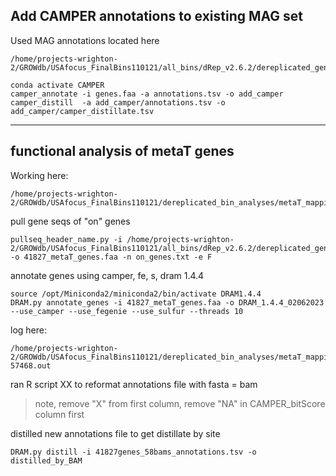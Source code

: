 ## Add CAMPER annotations to existing MAG set
Used MAG annotations located here 
```
/home/projects-wrighton-2/GROWdb/USAfocus_FinalBins110121/all_bins/dRep_v2.6.2/dereplicated_genomes/merged_annotations_drep_bins
```

```
conda activate CAMPER
camper_annotate -i genes.faa -a annotations.tsv -o add_camper
camper_distill  -a add_camper/annotations.tsv -o add_camper/camper_distillate.tsv
```
---
## functional analysis of metaT genes

Working here:
```
/home/projects-wrighton-2/GROWdb/USAfocus_FinalBins110121/dereplicated_bin_analyses/metaT_mapping/bowtie_mapping_final/USA/carbon_analyses
```

pull gene seqs of "on" genes
```
pullseq_header_name.py -i /home/projects-wrighton-2/GROWdb/USAfocus_FinalBins110121/all_bins/dRep_v2.6.2/dereplicated_genomes/merged_annotations_drep_bins/genes.faa -o 41827_metaT_genes.faa -n on_genes.txt -e F
```

annotate genes using camper, fe, s, dram 1.4.4
```
source /opt/Miniconda2/miniconda2/bin/activate DRAM1.4.4
DRAM.py annotate_genes -i 41827_metaT_genes.faa -o DRAM_1.4.4_02062023 --use_camper --use_fegenie --use_sulfur --threads 10
```
log here: 
```
/home/projects-wrighton-2/GROWdb/USAfocus_FinalBins110121/dereplicated_bin_analyses/metaT_mapping/bowtie_mapping_final/USA/carbon_analyses/slurm-57468.out
```

ran R script XX to reformat annotations file with fasta = bam
> note, remove "X" from first column, remove "NA" in CAMPER_bitScore column first

distilled new annotations file to get distillate by site
```
DRAM.py distill -i 41827genes_58bams_annotations.tsv -o distilled_by_BAM
```
